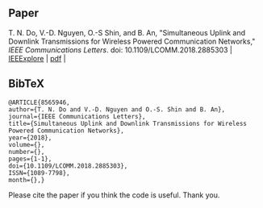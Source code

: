 ## Paper
T. N. Do, V.-D. Nguyen, O.-S Shin, and B. An, "Simultaneous Uplink and Downlink Transmissions for Wireless Powered Communication Networks," *IEEE Communications Letters*.
doi: 10.1109/LCOMM.2018.2885303 
| [IEEExplore](https://ieeexplore.ieee.org/document/8565946) | [pdf](https://www.researchgate.net/publication/329461201_Simultaneous_Uplink_and_Downlink_Transmissions_for_Wireless_Powered_Communication_Networks) |

## BibTeX

```
@ARTICLE{8565946, 
author={T. N. Do and V.-D. Nguyen and O.-S. Shin and B. An}, 
journal={IEEE Communications Letters}, 
title={Simultaneous Uplink and Downlink Transmissions for Wireless Powered Communication Networks}, 
year={2018}, 
volume={}, 
number={}, 
pages={1-1}, 
doi={10.1109/LCOMM.2018.2885303}, 
ISSN={1089-7798}, 
month={},}
```

Please cite the paper if you think the code is useful. Thank you.
